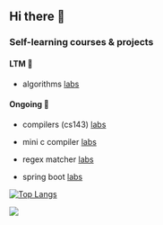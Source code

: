 ## Hi there 👋

### Self-learning courses & projects

#### LTM 🎏
- algorithms [labs](https://github.com/jssonx/leetcode_pg)

#### Ongoing 🌱
- compilers (cs143) [labs](https://github.com/jssonx/cs143-compilers)
- mini c compiler [labs](https://github.com/jssonx/minic)
- regex matcher [labs](https://github.com/jssonx/regex-matcher)

- spring boot [labs](https://github.com/jssonx/spring_demo)

[![Top Langs](https://github-readme-stats.vercel.app/api/top-langs/?username=jssonx&layout=compact)](https://github.com/jssonx)

![](https://raw.githubusercontent.com/jssonx/jssonx/main/assets/github-contribution-grid-snake.svg)              

<!--
**jssonx/jssonx** is a ✨ _special_ ✨ repository because its `README.md` (this file) appears on your GitHub profile.

Here are some ideas to get you started:

- 🔭 I’m currently working on ...
- 🌱 I’m currently learning ...
- 👯 I’m looking to collaborate on ...
- 🤔 I’m looking for help with ...
- 💬 Ask me about ...
- 📫 How to reach me: ...
- 😄 Pronouns: ...
- ⚡ Fun fact: ...
-->
